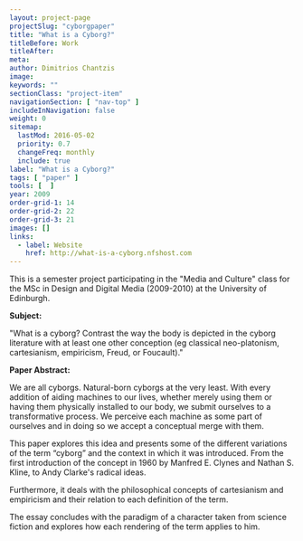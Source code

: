 ```yaml
---
layout: project-page
projectSlug: "cyborgpaper"
title: "What is a Cyborg?"
titleBefore: Work
titleAfter:
meta:
author: Dimitrios Chantzis
image:
keywords: ""
sectionClass: "project-item"
navigationSection: [ "nav-top" ]
includeInNavigation: false
weight: 0
sitemap:
  lastMod: 2016-05-02
  priority: 0.7
  changeFreq: monthly
  include: true
label: "What is a Cyborg?"
tags: [ "paper" ]
tools: [  ]
year: 2009
order-grid-1: 14
order-grid-2: 22
order-grid-3: 21
images: []
links:
  - label: Website
    href: http://what-is-a-cyborg.nfshost.com
---
```


This is a semester project participating in the "Media and Culture" class for the MSc in Design and Digital Media (2009-2010) at the University of Edinburgh.


**Subject:**

"What is a cyborg? Contrast the way the body is depicted in the cyborg literature with at least one other conception (eg classical neo-platonism, cartesianism, empiricism, Freud, or Foucault)."

**Paper Abstract:**

We are all cyborgs. Natural-born cyborgs at the very least. With every addition of aiding machines to our lives, whether merely using them or having them physically installed to our body, we submit ourselves to a transformative process. We perceive each machine as some part of ourselves and in doing so we accept a conceptual merge with them.

This paper explores this idea and presents some of the different variations of the term “cyborg” and the context in which it was introduced. From the first introduction of the concept in 1960 by Manfred E. Clynes and Nathan S. Kline, to Andy Clarke's radical ideas.

Furthermore, it deals with the philosophical concepts of cartesianism and empiricism and their relation to each definition of the term.

The essay concludes with the paradigm of a character taken from science fiction and explores how each rendering of the term applies to him.
